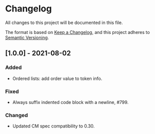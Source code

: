 # Changelog

All changes to this project will be documented in this file.

The format is based on [Keep a Changelog](https://keepachangelog.com/en/1.0.0/),
and this project adheres to [Semantic Versioning](https://semver.org/spec/v2.0.0.html).

## [1.0.0] - 2021-08-02

### Added

- Ordered lists: add order value to token info.

### Fixed

- Always suffix indented code block with a newline, #799.

### Changed

- Updated CM spec compatibility to 0.30.
